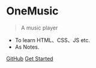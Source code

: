 <!-- _coverpage.md -->

# OneMusic

> A music player

* To learn HTML、CSS、JS etc.
* As Notes.

[GitHub](https://github.com/shincyan1900/OneMusic)
[Get Started](README.md)

